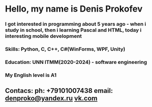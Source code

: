 # Hello, my name is Denis Prokofev
### I got interested in programming about 5 years ago - when i study in school, then i learning Pascal and HTML, today i interesting mobile development 
### Skills: Python, C, C++, C#(WinForms, WPF, Unity)
### Education: UNN ITMM(2020-2024) - software engineering
### My English level is A1
##  Contacs: ph: +79101007438 email: denproko@yandex.ru [vk.com](https://vk.com/f3e72f43)
